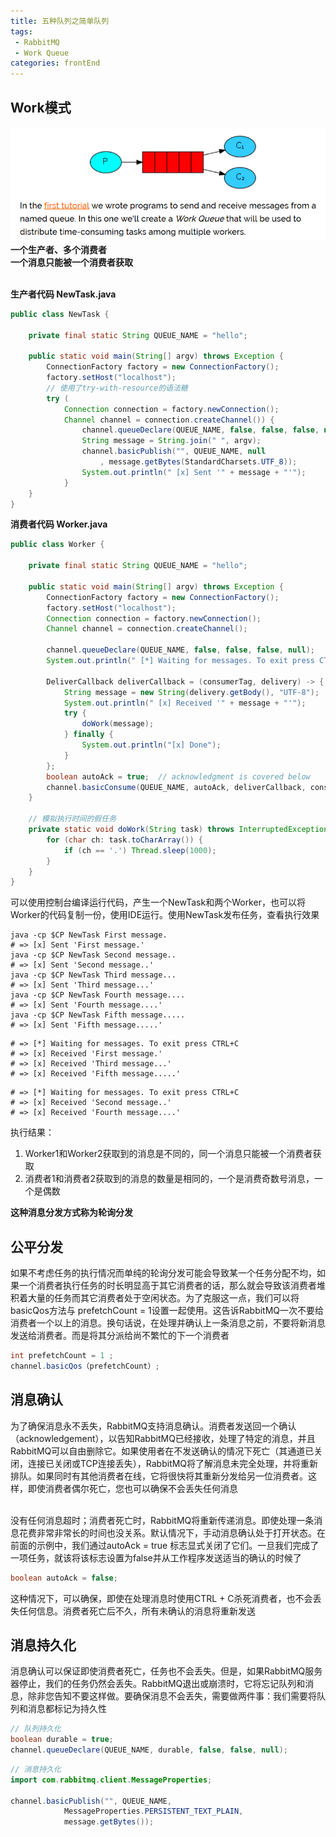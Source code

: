 ```yaml
---
title: 五种队列之简单队列
tags: 
 - RabbitMQ
 - Work Queue
categories: frontEnd
---
```


## Work模式
![](../../.vuepress/public/img/202002202200.png) 
**一个生产者、多个消费者**  
**一个消息只能被一个消费者获取**  

&emsp;  
**生产者代码 NewTask.java**  
```java
public class NewTask {

    private final static String QUEUE_NAME = "hello";

    public static void main(String[] argv) throws Exception {
        ConnectionFactory factory = new ConnectionFactory();
        factory.setHost("localhost");
        // 使用了try-with-resource的语法糖
        try (
            Connection connection = factory.newConnection();
            Channel channel = connection.createChannel()) {
                channel.queueDeclare(QUEUE_NAME, false, false, false, null);
                String message = String.join(" ", argv);
                channel.basicPublish("", QUEUE_NAME, null
                    , message.getBytes(StandardCharsets.UTF_8));
                System.out.println(" [x] Sent '" + message + "'");
            }
    }
}
```
**消费者代码 Worker.java**  
```java
public class Worker {

    private final static String QUEUE_NAME = "hello";

    public static void main(String[] argv) throws Exception {
        ConnectionFactory factory = new ConnectionFactory();
        factory.setHost("localhost");
        Connection connection = factory.newConnection();
        Channel channel = connection.createChannel();

        channel.queueDeclare(QUEUE_NAME, false, false, false, null);
        System.out.println(" [*] Waiting for messages. To exit press CTRL+C");

        DeliverCallback deliverCallback = (consumerTag, delivery) -> {
            String message = new String(delivery.getBody(), "UTF-8");
            System.out.println(" [x] Received '" + message + "'");
            try {
                doWork(message);
            } finally {
                System.out.println("[x] Done");
            }
        };
        boolean autoAck = true;  // acknowledgment is covered below
        channel.basicConsume(QUEUE_NAME, autoAck, deliverCallback, consumerTag -> { });
    }

    // 模拟执行时间的假任务
    private static void doWork(String task) throws InterruptedException {
        for (char ch: task.toCharArray()) {
            if (ch == '.') Thread.sleep(1000);
        }
    }
}
```
可以使用控制台编译运行代码，产生一个NewTask和两个Worker，也可以将Worker的代码复制一份，使用IDE运行。使用NewTask发布任务，查看执行效果
```
java -cp $CP NewTask First message.
# => [x] Sent 'First message.'
java -cp $CP NewTask Second message..
# => [x] Sent 'Second message..'
java -cp $CP NewTask Third message...
# => [x] Sent 'Third message...'
java -cp $CP NewTask Fourth message....
# => [x] Sent 'Fourth message....'
java -cp $CP NewTask Fifth message.....
# => [x] Sent 'Fifth message.....'
```
```
# => [*] Waiting for messages. To exit press CTRL+C
# => [x] Received 'First message.'
# => [x] Received 'Third message...'
# => [x] Received 'Fifth message.....'
```
```
# => [*] Waiting for messages. To exit press CTRL+C
# => [x] Received 'Second message..'
# => [x] Received 'Fourth message....'
```
执行结果：
1. Worker1和Worker2获取到的消息是不同的，同一个消息只能被一个消费者获取
2. 消费者1和消费者2获取到的消息的数量是相同的，一个是消费奇数号消息，一个是偶数

**这种消息分发方式称为轮询分发**

## 公平分发
如果不考虑任务的执行情况而单纯的轮询分发可能会导致某一个任务分配不均，如果一个消费者执行任务的时长明显高于其它消费者的话，那么就会导致该消费者堆积着大量的任务而其它消费者处于空闲状态。为了克服这一点，我们可以将basicQos方法与 prefetchCount = 1设置一起使用。这告诉RabbitMQ一次不要给消费者一个以上的消息。换句话说，在处理并确认上一条消息之前，不要将新消息发送给消费者。而是将其分派给尚不繁忙的下一个消费者
```java
int prefetchCount = 1 ;
channel.basicQos（prefetchCount）;
```

## 消息确认
为了确保消息永不丢失，RabbitMQ支持消息确认。消费者发送回一个确认（acknowledgement），以告知RabbitMQ已经接收，处理了特定的消息，并且RabbitMQ可以自由删除它。如果使用者在不发送确认的情况下死亡（其通道已关闭，连接已关闭或TCP连接丢失），RabbitMQ将了解消息未完全处理，并将重新排队。如果同时有其他消费者在线，它将很快将其重新分发给另一位消费者。这样，即使消费者偶尔死亡，您也可以确保不会丢失任何消息

&emsp;  
没有任何消息超时；消费者死亡时，RabbitMQ将重新传递消息。即使处理一条消息花费非常非常长的时间也没关系。默认情况下，手动消息确认处于打开状态。在前面的示例中，我们通过autoAck = true 标志显式关闭了它们。一旦我们完成了一项任务，就该将该标志设置为false并从工作程序发送适当的确认的时候了
```java
boolean autoAck = false;  
```
这种情况下，可以确保，即使在处理消息时使用CTRL + C杀死消费者，也不会丢失任何信息。消费者死亡后不久，所有未确认的消息将重新发送

## 消息持久化
消息确认可以保证即使消费者死亡，任务也不会丢失。但是，如果RabbitMQ服务器停止，我们的任务仍然会丢失。RabbitMQ退出或崩溃时，它将忘记队列和消息，除非您告知不要这样做。要确保消息不会丢失，需要做两件事：我们需要将队列和消息都标记为持久性
```java
// 队列持久化
boolean durable = true;
channel.queueDeclare(QUEUE_NAME, durable, false, false, null);
```
```java
// 消息持久化
import com.rabbitmq.client.MessageProperties;

channel.basicPublish("", QUEUE_NAME,
            MessageProperties.PERSISTENT_TEXT_PLAIN,
            message.getBytes());
```
